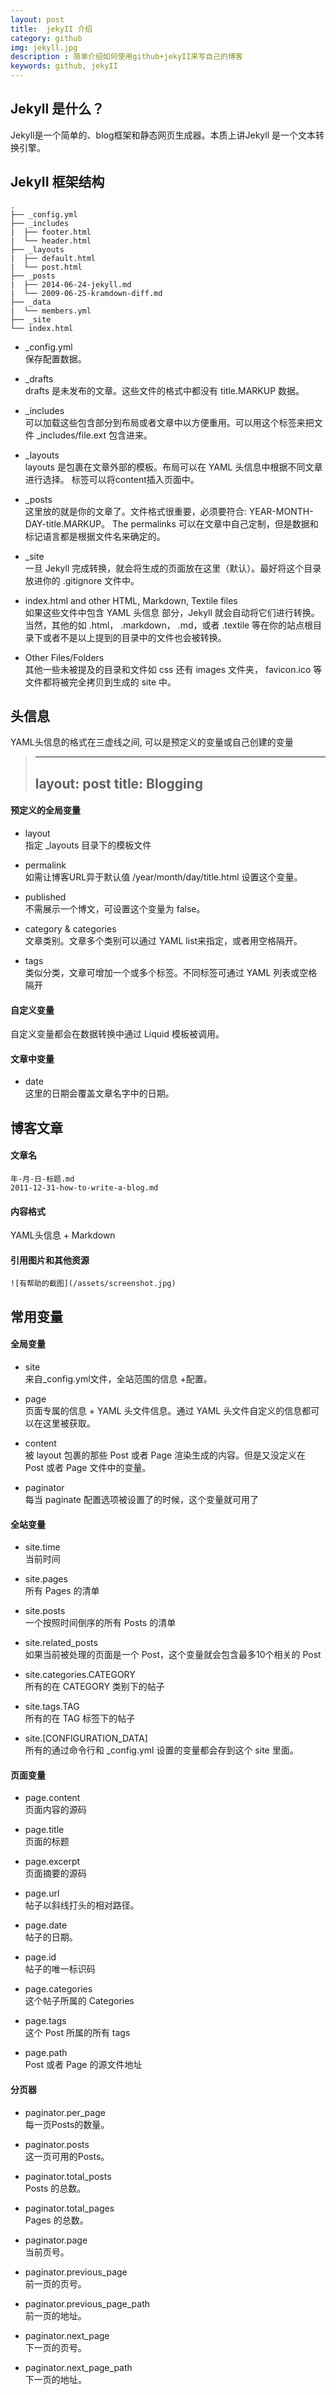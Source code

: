 ```yaml
---
layout: post
title:  jekyII 介绍 
category: github 
img: jekyll.jpg
description : 简单介绍如何使用github+jekyII来写自己的博客 
keywords: github, jekyII 
---
```


## Jekyll 是什么？
Jekyll是一个简单的、blog框架和静态网页生成器。本质上讲Jekyll 是一个文本转换引擎。

## JekyII 框架结构
    .
    ├── _config.yml
    ├── _includes
    |  ├── footer.html
    |  └── header.html
    ├── _layouts
    |  ├── default.html
    |  └── post.html
    ├── _posts
    |  ├── 2014-06-24-jekyll.md
    |  └── 2009-06-25-kramdown-diff.md
    ├── _data
    |  └── members.yml
    ├── _site
    └── index.html

* _config.yml  
保存配置数据。

* _drafts  
drafts 是未发布的文章。这些文件的格式中都没有 title.MARKUP 数据。

* _includes  
可以加载这些包含部分到布局或者文章中以方便重用。可以用这个标签来把文件 _includes/file.ext 包含进来。

* _layouts  
layouts 是包裹在文章外部的模板。布局可以在 YAML 头信息中根据不同文章进行选择。 标签可以将content插入页面中。

* _posts  
这里放的就是你的文章了。文件格式很重要，必须要符合: YEAR-MONTH-DAY-title.MARKUP。 The permalinks 可以在文章中自己定制，但是数据和标记语言都是根据文件名来确定的。

* _site  
一旦 Jekyll 完成转换，就会将生成的页面放在这里（默认）。最好将这个目录放进你的 .gitignore 文件中。

* index.html and other HTML, Markdown, Textile files  
如果这些文件中包含 YAML 头信息 部分，Jekyll 就会自动将它们进行转换。当然，其他的如 .html， .markdown，  .md，或者 .textile 等在你的站点根目录下或者不是以上提到的目录中的文件也会被转换。

* Other Files/Folders  
其他一些未被提及的目录和文件如  css 还有 images 文件夹， favicon.ico 等文件都将被完全拷贝到生成的 site 中。

## 头信息
YAML头信息的格式在三虚线之间, 可以是预定义的变量或自己创建的变量  

>    ---
>    layout: post
>    title: Blogging
>    ---

#### 预定义的全局变量
* layout  
指定 _layouts 目录下的模板文件

* permalink  
如需让博客URL异于默认值 /year/month/day/title.html 设置这个变量。

* published    
不需展示一个博文，可设置这个变量为 false。

* category & categories  
文章类别。文章多个类别可以通过 YAML list来指定，或者用空格隔开。

* tags  
类似分类，文章可增加一个或多个标签。不同标签可通过 YAML 列表或空格隔开

#### 自定义变量
自定义变量都会在数据转换中通过 Liquid 模板被调用。

#### 文章中变量
* date  
这里的日期会覆盖文章名字中的日期。

## 博客文章

#### 文章名
    年-月-日-标题.md
    2011-12-31-how-to-write-a-blog.md

#### 内容格式
YAML头信息 + Markdown

#### 引用图片和其他资源
    ![有帮助的截图](/assets/screenshot.jpg)

## 常用变量

#### 全局变量
* site  
来自_config.yml文件，全站范围的信息 +配置。

* page  
页面专属的信息 + YAML 头文件信息。通过 YAML 头文件自定义的信息都可以在这里被获取。

* content  
被 layout 包裹的那些 Post 或者 Page 渲染生成的内容。但是又没定义在 Post 或者 Page 文件中的变量。

* paginator  
每当 paginate 配置选项被设置了的时候，这个变量就可用了

#### 全站变量
* site.time  
当前时间

* site.pages  
所有 Pages 的清单

* site.posts  
一个按照时间倒序的所有 Posts 的清单

* site.related_posts  
如果当前被处理的页面是一个 Post，这个变量就会包含最多10个相关的 Post

* site.categories.CATEGORY  
所有的在 CATEGORY 类别下的帖子

* site.tags.TAG  
所有的在 TAG 标签下的帖子

* site.[CONFIGURATION_DATA]  
所有的通过命令行和 _config.yml 设置的变量都会存到这个 site 里面。 

#### 页面变量
* page.content  
页面内容的源码

* page.title  
页面的标题

* page.excerpt  
页面摘要的源码

* page.url  
帖子以斜线打头的相对路径。

* page.date  
帖子的日期。

* page.id  
帖子的唯一标识码

* page.categories  
这个帖子所属的 Categories

* page.tags  
这个 Post 所属的所有 tags

* page.path  
Post 或者 Page 的源文件地址

#### 分页器
* paginator.per_page  
每一页Posts的数量。

* paginator.posts  
这一页可用的Posts。

* paginator.total_posts  
Posts 的总数。

* paginator.total_pages  
Pages 的总数。

* paginator.page  
当前页号。

* paginator.previous_page  
前一页的页号。

* paginator.previous_page_path  
前一页的地址。

* paginator.next_page  
下一页的页号。

* paginator.next_page_path  
下一页的地址。
